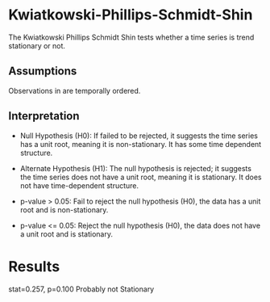 # Kwiatkowski-Phillips-Schmidt-Shin

The Kwiatkowski Phillips Schmidt Shin tests whether a time series is trend stationary or not.

## Assumptions

Observations in are temporally ordered.

## Interpretation

- Null Hypothesis (H0): If failed to be rejected, it suggests the time series has a unit root, meaning it is non-stationary. It has some time dependent structure.

- Alternate Hypothesis (H1): The null hypothesis is rejected; it suggests the time series does not have a unit root, meaning it is stationary. It does not have time-dependent structure.


- p-value > 0.05: Fail to reject the null hypothesis (H0), the data has a unit root and is non-stationary.
- p-value <= 0.05: Reject the null hypothesis (H0), the data does not have a unit root and is stationary.

# Results

stat=0.257, p=0.100
Probably not Stationary